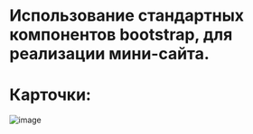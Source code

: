 # Использование стандартных компонентов bootstrap, для реализации мини-сайта.


# Карточки:
![image](https://user-images.githubusercontent.com/90044699/143575413-13579d1c-624d-480f-a6c6-d4044889d2f7.png)
